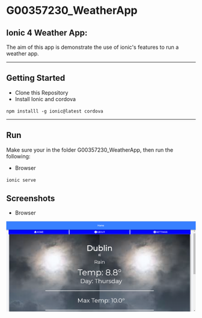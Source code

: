 # G00357230_WeatherApp

## Ionic 4 Weather App: 
The aim of this app is demonstrate the use of ionic's features to run a weather app.
************************************************************************************

## Getting Started
- Clone this Repository
- Install Ionic and cordova

`npm installl -g ionic@latest cordova`

************************************************************************************

## Run
Make sure your in the folder G00357230_WeatherApp, then run the following:

- Browser

`ionic serve`

## Screenshots

- Browser

![alt text](https://github.com/MarkReillyGMIT/G00357230_WeatherApp/blob/master/src/assets/images/Home1.PNG "Home Screen")
